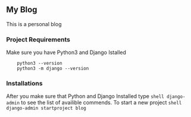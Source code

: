 ## My Blog

This is a personal blog

### Project Requirements

Make sure you have Python3 and Django Istalled

```shell
    python3 --version
    python3 -m django --version
```

### Installations

After you make sure that Python and Django Installed type `shell django-admin` to see the list of availible commends.
To start a new project `shell django-admin startproject blog`
